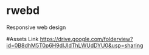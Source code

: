 # rwebd
Responsive web design

#Assets Link
<https://drive.google.com/folderview?id=0B8dhM5T0p6H9dlJIdThLWUdDYU0&usp=sharing>
